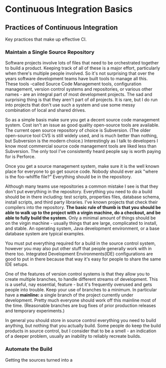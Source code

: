 # Continuous Integration Basics #

## Practices of Continuous Integration ##

Key practices that make up effective CI.

### **Maintain a Single Source Repository** ###

Software projects involve lots of files that need to be orchestrated together to build a product. Keeping track of all of these is a major effort, particularly when there's multiple people involved. So it's not surprising that over the years software development teams have built tools to manage all this. These tools -called Source Code Management tools, configuration management, version control systems and repositories, or various other names - are an integral part of most development projects. The sad and surprising thing is that they aren't part of *all* projects. It is rare, but I do run into projects that don't use such a system and use some messy combination of local and shared drives.

So as a simple basis make sure you get a decent source code management system. Cost isn't an issue as good quality open-source tools are available. The current open source repository of choice is Subversion. (The older open-source tool CVS is still widely used, and is much better than nothing, but Subversion is the modern choice.) Interestingly as I talk to developers I know most commercial source code management tools are liked less than Subversion. The only tool I've consistently heard people say is worth paying for is Perforce.

Once you get a source management system, make sure it is the well known place for everyone to go get source code. Nobody should ever ask "where is the foo-whiffle file?" Everything should be in the repository.

Although many teams use repositories a common mistake I see is that they don't put everything in the repository. Everything you need to do a build should be in there including: test scripts, properties files, database schema, install scripts, and third party libraries. I've known projects that check their compilers into the repository. **The basic rule of thumb is that you should be able to walk up to the project with a virgin machine, do a checkout, and be able to fully build the system.** Only a minimal amount of things should be on the virgin machine - usually things that are large, complicated to install, and stable. An operating system, Java development environment, or a base database system are typical examples.

You must put everything required for a build in the source control system, however you may also put other stuff that people generally work with in there too. Integrated Development Environments(IDE) configurations are good to put in there because that way it's easy for people to share the same IDE setups.

One of the features of version control systems is that they allow you to create multiple branches, to handle different streams of development. This is a useful, nay essential, feature - but it's frequently overused and gets people into trouble. Keep your use of branches to a minimum. In particular have a **mainline:** a single branch of the project currently under development. Pretty much everyone should work off this mainline most of the time. (Reasonable branches are bug fixes of prior production releases and temporary experiments.)

In general you should store in source control everything you need to build anything, but nothing that you actually build. Some people do keep the build products in source control, but I consider that to be a smell - an indication of a deeper problem, usually an inability to reliably recreate builds.

### **Automate the Build** ###

Getting the sources turned into a
